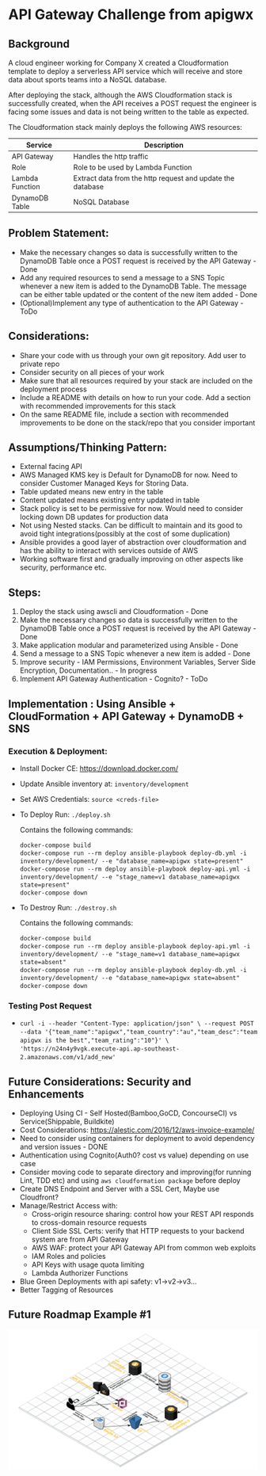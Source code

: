 # API Gateway Challenge from apigwx

## Background
A cloud engineer working for Company X created a Cloudformation template to deploy a serverless API
service which will receive and store data about sports teams into a NoSQL database.

After deploying the stack, although the AWS Cloudformation stack is successfully created, when the API
receives a POST request the engineer is facing some issues and data is not being written to the table as
expected.

The Cloudformation stack mainly deploys the following AWS resources:

|Service        |Description|
|---------------|-----------|
|API Gateway    |Handles the http traffic|
|Role           |Role to be used by Lambda Function|
|Lambda Function|Extract data from the http request and update the database|
|DynamoDB Table |NoSQL Database|

## Problem Statement:

 - Make the necessary changes so data is successfully written to the DynamoDB Table once a POST request is received by the API Gateway - Done
 - Add any required resources to send a message to a SNS Topic whenever a new item is added to the DynamoDB Table. The message can be either table updated or the content of the new item added - Done
 - (Optional)Implement any type of authentication to the API Gateway - ToDo

## Considerations:
 - Share your code with us through your own git repository. Add user to private repo
 - Consider security on all pieces of your work
 - Make sure that all resources required by your stack are included on the deployment process
 - Include a README with details on how to run your code. Add a section with recommended improvements for this stack
 - On the same README file, include a section with recommended improvements to be done on the stack/repo that you consider important

## Assumptions/Thinking Pattern:
 - External facing API
 - AWS Managed KMS key is Default for DynamoDB for now. Need to consider Customer Managed Keys for Storing Data.
 - Table updated means new entry in the table
 - Content updated means existing entry updated in table
 - Stack policy is set to be permissive for now. Would need to consider locking down DB updates for production data
 - Not using Nested stacks. Can be difficult to maintain and its good to avoid tight integrations(possibly at the cost of some duplication)
 - Ansible provides a good layer of abstraction over cloudformation and has the ability to interact with services outside of AWS
 - Working software first and gradually improving on other aspects like security, performance etc.

## Steps:
 1. Deploy the stack using awscli and Cloudformation - Done
 2. Make the necessary changes so data is successfully written to the DynamoDB Table once a POST request is received by the API Gateway - Done
 3. Make application modular and parameterized using Ansible - Done
 4. Send a message to a SNS Topic whenever a new item is added - Done
 5. Improve security - IAM Permissions, Environment Variables, Server Side Encryption, Documentation..  - In progress
 6. Implement API Gateway Authentication - Cognito? - ToDo

## Implementation : Using Ansible + CloudFormation + API Gateway + DynamoDB + SNS

### Execution & Deployment: 
 * Install Docker CE: https://download.docker.com/
 * Update Ansible inventory at: `inventory/development`
 * Set AWS Credentials: `source <creds-file>`
 * To Deploy Run: `./deploy.sh`
    
    Contains the following commands:
    ```
    docker-compose build
    docker-compose run --rm deploy ansible-playbook deploy-db.yml -i inventory/development/ --e "database_name=apigwx state=present"
    docker-compose run --rm deploy ansible-playbook deploy-api.yml -i inventory/development/ --e "stage_name=v1 database_name=apigwx state=present"
    docker-compose down
    ```
 * To Destroy Run: `./destroy.sh`
    
    Contains the following commands:
    ```
    docker-compose build
    docker-compose run --rm deploy ansible-playbook deploy-api.yml -i inventory/development/ --e "stage_name=v1 database_name=apigwx state=absent"
    docker-compose run --rm deploy ansible-playbook deploy-db.yml -i inventory/development/ --e "database_name=apigwx state=absent"
    docker-compose down
    ```
### Testing Post Request
 - `curl -i --header "Content-Type: application/json" \
        --request POST --data '{"team_name":"apigwx","team_country":"au","team_desc":"team apigwx is the best","team_rating":"10"}' \
        'https://n24n4y9vgk.execute-api.ap-southeast-2.amazonaws.com/v1/add_new'`

## Future Considerations: Security and Enhancements
 - Deploying Using CI - Self Hosted(Bamboo,GoCD, ConcourseCI) vs Service(Shippable, Buildkite)
 - Cost Considerations: https://alestic.com/2016/12/aws-invoice-example/
 - Need to consider using containers for deployment to avoid dependency and version issues - DONE
 - Authentication using Cognito(Auth0? cost vs value) depending on use case
 - Consider moving code to separate directory and improving(for running Lint, TDD etc) and using `aws cloudformation package` before deploy
 - Create DNS Endpoint and Server with a SSL Cert, Maybe use Cloudfront?
 - Manage/Restrict Access with:
    - Cross-origin resource sharing: control how your REST API responds to cross-domain resource requests
    - Client Side SSL Certs: verify that HTTP requests to your backend system are from API Gateway
    - AWS WAF: protect your API Gateway API from common web exploits
    - IAM Roles and policies
    - API Keys with usage quota limiting
    - Lambda Authorizer Functions
 - Blue Green Deployments with api safety: v1->v2->v3...
 - Better Tagging of Resources
 
## Future Roadmap Example #1

[![Drag Racing](assets/serverless.png)](https://www.puresec.io/blog/aws-security-best-practices-for-api-gateway)